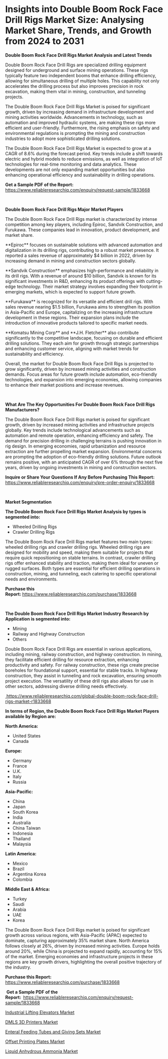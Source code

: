 <p><h1>Insights into Double Boom Rock Face Drill Rigs Market Size: Analysing Market Share, Trends, and Growth from 2024 to 2031</h1></p><p><strong>Double Boom Rock Face Drill Rigs Market Analysis and Latest Trends</strong></p>
<p><p>Double Boom Rock Face Drill Rigs are specialized drilling equipment designed for underground and surface mining operations. These rigs typically feature two independent booms that enhance drilling efficiency, allowing for simultaneous drilling of multiple holes. This capability not only accelerates the drilling process but also improves precision in rock excavation, making them vital in mining, construction, and tunneling projects.</p><p>The Double Boom Rock Face Drill Rigs Market is poised for significant growth, driven by increasing demand in infrastructure development and mining activities worldwide. Advancements in technology, such as automation and improved hydraulic systems, are making these rigs more efficient and user-friendly. Furthermore, the rising emphasis on safety and environmental regulations is prompting the mining and construction industries to adopt more sophisticated drilling solutions.</p><p>The Double Boom Rock Face Drill Rigs Market is expected to grow at a CAGR of 8.6% during the forecast period. Key trends include a shift towards electric and hybrid models to reduce emissions, as well as integration of IoT technologies for real-time monitoring and data analytics. These developments are not only expanding market opportunities but also enhancing operational efficiency and sustainability in drilling operations.</p></p>
<p><strong>Get a Sample PDF of the Report:&nbsp;</strong> <a href="https://www.reliableresearchiq.com/enquiry/request-sample/1833668?utm_campaign=103&utm_medium=2&utm_source=Github&utm_content=ia&utm_term=17102024&utm_id=double-boom-rock-face-drill-rigs">https://www.reliableresearchiq.com/enquiry/request-sample/1833668</a></p>
<p>&nbsp;</p>
<p><strong>Double Boom Rock Face Drill Rigs Major Market Players</strong></p>
<p><p>The Double Boom Rock Face Drill Rigs market is characterized by intense competition among key players, including Epiroc, Sandvik Construction, and Furukawa. These companies lead in innovation, product development, and market share.</p><p>**Epiroc** focuses on sustainable solutions with advanced automation and digitalization in its drilling rigs, contributing to a robust market presence. It reported a sales revenue of approximately $4 billion in 2022, driven by increasing demand in mining and construction sectors globally.</p><p>**Sandvik Construction** emphasizes high-performance and reliability in its drill rigs. With a revenue of around $10 billion, Sandvik is known for its significant investments in R&D, enhancing its product offerings with cutting-edge technology. Their market strategy involves expanding their footprint in emerging markets, which is expected to support future growth.</p><p>**Furukawa** is recognized for its versatile and efficient drill rigs. With sales revenue nearing $1.5 billion, Furukawa aims to strengthen its position in Asia-Pacific and Europe, capitalizing on the increasing infrastructure development in these regions. Their expansion plans include the introduction of innovative products tailored to specific market needs.</p><p>**Komatsu Mining Corp** and **J.H. Fletcher** also contribute significantly to the competitive landscape, focusing on durable and efficient drilling solutions. They each aim for growth through strategic partnerships and enhancing customer service, aligning with market trends for sustainability and efficiency.</p><p>Overall, the market for Double Boom Rock Face Drill Rigs is projected to grow significantly, driven by increased mining activities and construction demands. Focus areas for future growth include automation, eco-friendly technologies, and expansion into emerging economies, allowing companies to enhance their market positions and increase revenues.</p></p>
<p>&nbsp;</p>
<p><strong>What Are The Key Opportunities For Double Boom Rock Face Drill Rigs Manufacturers?</strong></p>
<p><p>The Double Boom Rock Face Drill Rigs market is poised for significant growth, driven by increased mining activities and infrastructure projects globally. Key trends include technological advancements such as automation and remote operation, enhancing efficiency and safety. The demand for precision drilling in challenging terrains is pushing innovation in rig design. In emerging economies, rapid urbanization and resource extraction are further propelling market expansion. Environmental concerns are prompting the adoption of eco-friendly drilling solutions. Future outlook remains positive, with an anticipated CAGR of over 6% through the next five years, driven by ongoing investments in mining and construction sectors.</p></p>
<p><strong>Inquire or Share Your Questions If Any Before Purchasing This Report:</strong> <a href="https://www.reliableresearchiq.com/enquiry/pre-order-enquiry/1833668?utm_campaign=103&utm_medium=2&utm_source=Github&utm_content=ia&utm_term=17102024&utm_id=double-boom-rock-face-drill-rigs">https://www.reliableresearchiq.com/enquiry/pre-order-enquiry/1833668</a></p>
<p>&nbsp;</p>
<p><strong>Market Segmentation</strong></p>
<p><strong>The Double Boom Rock Face Drill Rigs Market Analysis by types is segmented into:</strong></p>
<p><ul><li>Wheeled Drilling Rigs</li><li>Crawler Drilling Rigs</li></ul></p>
<p><p>The Double Boom Rock Face Drill Rigs market features two main types: wheeled drilling rigs and crawler drilling rigs. Wheeled drilling rigs are designed for mobility and speed, making them suitable for projects that require quick repositioning on stable terrains. In contrast, crawler drilling rigs offer enhanced stability and traction, making them ideal for uneven or rugged surfaces. Both types are essential for efficient drilling operations in construction, mining, and tunneling, each catering to specific operational needs and environments.</p></p>
<p><strong>Purchase this Report:&nbsp;</strong><a href="https://www.reliableresearchiq.com/purchase/1833668?utm_campaign=103&utm_medium=2&utm_source=Github&utm_content=ia&utm_term=17102024&utm_id=double-boom-rock-face-drill-rigs">https://www.reliableresearchiq.com/purchase/1833668</a></p>
<p>&nbsp;</p>
<p><strong>The Double Boom Rock Face Drill Rigs Market Industry Research by Application is segmented into:</strong></p>
<p><ul><li>Mining</li><li>Railway and Highway Construction</li><li>Others</li></ul></p>
<p><p>Double Boom Rock Face Drill Rigs are essential in various applications, including mining, railway construction, and highway construction. In mining, they facilitate efficient drilling for resource extraction, enhancing productivity and safety. For railway construction, these rigs create precise boreholes for foundational support, essential for stable tracks. In highway construction, they assist in tunneling and rock excavation, ensuring smooth project execution. The versatility of these drill rigs also allows for use in other sectors, addressing diverse drilling needs effectively.</p></p>
<p><a href="https://www.reliableresearchiq.com/global-double-boom-rock-face-drill-rigs-market-r1833668?utm_campaign=103&utm_medium=2&utm_source=Github&utm_content=ia&utm_term=17102024&utm_id=double-boom-rock-face-drill-rigs">&nbsp;https://www.reliableresearchiq.com/global-double-boom-rock-face-drill-rigs-market-r1833668</a></p>
<p><strong>In terms of Region, the Double Boom Rock Face Drill Rigs Market Players available by Region are:</strong></p>
<p>
    <p> <strong> North America: </strong>
        <ul>
            <li>United States</li>
            <li>Canada</li>
        </ul>
        </p> 
    <p> <strong> Europe: </strong>
        <ul>
            <li>Germany</li>
            <li>France</li>
            <li>U.K.</li>
            <li>Italy</li>
            <li>Russia</li>
        </ul>
        </p> 
    <p> <strong> Asia-Pacific: </strong>
        <ul>
            <li>China</li>
            <li>Japan</li>
            <li>South Korea</li>
            <li>India</li>
            <li>Australia</li>
            <li>China Taiwan</li>
            <li>Indonesia</li>
            <li>Thailand</li>
            <li>Malaysia</li>
        </ul>
        </p> 
    <p> <strong> Latin America: </strong>
        <ul>
            <li>Mexico</li>
            <li>Brazil</li>
            <li>Argentina Korea</li>
            <li>Colombia</li>
        </ul>
        </p> 
    <p> <strong> Middle East & Africa: </strong>
        <ul>
            <li>Turkey</li>
            <li>Saudi</li>
            <li>Arabia</li>
            <li>UAE</li>
            <li>Korea</li>
        </ul>
    </p>
    </p>
<p><p>The Double Boom Rock Face Drill Rigs market is poised for significant growth across various regions, with Asia-Pacific (APAC) expected to dominate, capturing approximately 35% market share. North America follows closely at 26%, driven by increased mining activities. Europe holds around 20%, while China is projected to expand rapidly, accounting for 15% of the market. Emerging economies and infrastructure projects in these regions are key growth drivers, highlighting the overall positive trajectory of the industry.</p></p>
<p><strong>Purchase this Report: </strong><a href="https://www.reliableresearchiq.com/purchase/1833668?utm_campaign=103&utm_medium=2&utm_source=Github&utm_content=ia&utm_term=17102024&utm_id=double-boom-rock-face-drill-rigs">https://www.reliableresearchiq.com/purchase/1833668</a></p>
<p>&nbsp;<strong>Get a Sample PDF of the Report:&nbsp;&nbsp;</strong><a href="https://www.reliableresearchiq.com/enquiry/request-sample/1833668?utm_campaign=103&utm_medium=2&utm_source=Github&utm_content=ia&utm_term=17102024&utm_id=double-boom-rock-face-drill-rigs">https://www.reliableresearchiq.com/enquiry/request-sample/1833668</a></p>
<p><strong></strong></p>
<p><p><a href="https://github.com/diedrer4btm/Market-Research-Report-List-1/blob/main/industrial-lifting-elevators-market.md?utm_campaign=103&utm_medium=2&utm_source=Github&utm_content=ia&utm_term=17102024&utm_id=double-boom-rock-face-drill-rigs">Industrial Lifting Elevators Market</a></p><p><a href="https://issuu.com/reportprime-2/docs/dmls-3d-printers-market-size-2030.p_06aa858a844aef?utm_campaign=103&utm_medium=2&utm_source=Github&utm_content=ia&utm_term=17102024&utm_id=double-boom-rock-face-drill-rigs">DMLS 3D Printers Market</a></p><p><a href="https://github.com/tenoreduwagley4rt/Market-Research-Report-List-1/blob/main/enteral-feeding-tubes-and-giving-sets-market.md?utm_campaign=103&utm_medium=2&utm_source=Github&utm_content=ia&utm_term=17102024&utm_id=double-boom-rock-face-drill-rigs">Enteral Feeding Tubes and Giving Sets Market</a></p><p><a href="https://www.linkedin.com/pulse/offset-printing-plates-market-evolution-future-outlook-forecasting-ousve?utm_campaign=103&utm_medium=2&utm_source=Github&utm_content=ia&utm_term=17102024&utm_id=double-boom-rock-face-drill-rigs">Offset Printing Plates Market</a></p><p><a href="https://www.linkedin.com/pulse/market-leaders-laggards-global-liquid-anhydrous-ammonia-trends-7jxxe?utm_campaign=103&utm_medium=2&utm_source=Github&utm_content=ia&utm_term=17102024&utm_id=double-boom-rock-face-drill-rigs">Liquid Anhydrous Ammonia Market</a></p></p>